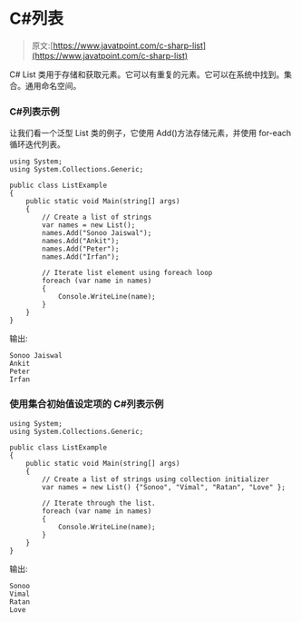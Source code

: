 # C#列表

> 原文:[https://www.javatpoint.com/c-sharp-list](https://www.javatpoint.com/c-sharp-list)

C# List <t>类用于存储和获取元素。它可以有重复的元素。它可以在系统中找到。集合。通用命名空间。</t>

### C#列表<t>示例</t>

让我们看一个泛型 List <t>类的例子，它使用 Add()方法存储元素，并使用 for-each 循环迭代列表。</t>

```
using System;
using System.Collections.Generic;

public class ListExample
{
    public static void Main(string[] args)
    {
        // Create a list of strings
        var names = new List();
        names.Add("Sonoo Jaiswal");
        names.Add("Ankit");
        names.Add("Peter");
        names.Add("Irfan");

        // Iterate list element using foreach loop
        foreach (var name in names)
        {
            Console.WriteLine(name);
        }
    }
} 
```

输出:

```
Sonoo Jaiswal
Ankit
Peter
Irfan

```

### 使用集合初始值设定项的 C#列表<t>示例</t>

```
using System;
using System.Collections.Generic;

public class ListExample
{
    public static void Main(string[] args)
    {
        // Create a list of strings using collection initializer
        var names = new List() {"Sonoo", "Vimal", "Ratan", "Love" };

        // Iterate through the list.
        foreach (var name in names)
        {
            Console.WriteLine(name);
        }
    }
} 
```

输出:

```
Sonoo
Vimal
Ratan
Love

```